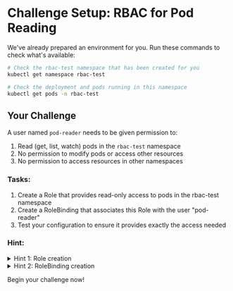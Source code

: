 # Challenge Setup: RBAC for Pod Reading

We've already prepared an environment for you. Run these commands to check what's available:

```bash
# Check the rbac-test namespace that has been created for you
kubectl get namespace rbac-test

# Check the deployment and pods running in this namespace
kubectl get pods -n rbac-test
```

## Your Challenge

A user named `pod-reader` needs to be given permission to:
1. Read (get, list, watch) pods in the `rbac-test` namespace
2. No permission to modify pods or access other resources 
3. No permission to access resources in other namespaces

### Tasks:
1. Create a Role that provides read-only access to pods in the rbac-test namespace
2. Create a RoleBinding that associates this Role with the user "pod-reader"
3. Test your configuration to ensure it provides exactly the access needed

### Hint:
<details>
<summary>Hint 1: Role creation</summary>
A Role needs apiGroups, resources, and verbs. For pod reading, you need the core API group (""), the "pods" resource, and verbs like "get", "list", and "watch".
</details>

<details>
<summary>Hint 2: RoleBinding creation</summary>
Your RoleBinding needs a reference to the Role you created and should specify the "pod-reader" user in its subjects section.
</details>

Begin your challenge now!
